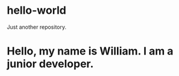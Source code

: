 # hello-world
Just another repository.

<h1>Hello, my name is William. I am a junior developer.</h1>

